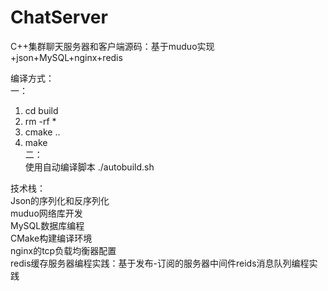 # ChatServer
C++集群聊天服务器和客户端源码：基于muduo实现 +json+MySQL+nginx+redis

编译方式：  
一：  
1. cd build   
2. rm -rf *  
3. cmake ..  
4. make  
二：  
使用自动编译脚本  ./autobuild.sh  

技术栈：  
Json的序列化和反序列化  
muduo网络库开发  
MySQL数据库编程  
CMake构建编译环境  
nginx的tcp负载均衡器配置  
redis缓存服务器编程实践：基于发布-订阅的服务器中间件reids消息队列编程实践  
